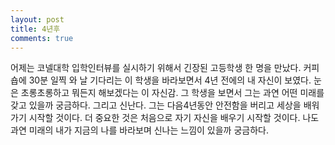 ```yaml
---
layout: post
title: 4년후
comments: true
---
```


어제는 코넬대학 입학인터뷰를 실시하기 위해서 긴장된 고등학생 한 명을 만났다.
커피숍에 30분 일찍 와 날 기다리는 이 학생을 바라보면서 4년 전에의 내 자신이 보였다. 
눈은 초롱초롱하고 뭐든지 해보겠다는 이 자신감.
그 학생을 보면서 그는 과연 어떤 미래를 갖고 있을까 궁금하다. 
그리고 신난다. 
그는 다음4년동안 안전함을 버리고 세상을 배워가기 시작할 것이다. 
더 중요한 것은 처음으로 자기 자신을 배우기 시작할 것이다.
나도 과연 미래의 내가 지금의 나를 바라보며 신나는 느낌이 있을까 궁금하다.
